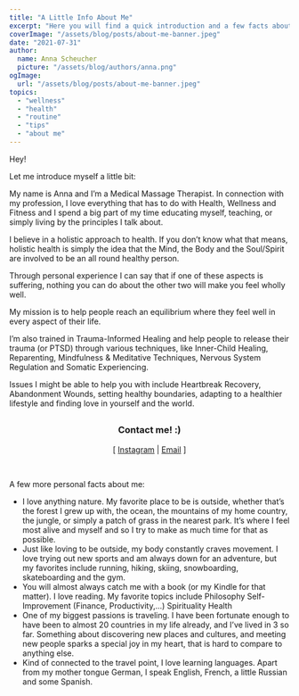 ```yaml
---
title: "A Little Info About Me"
excerpt: "Here you will find a quick introduction and a few facts about me :)"
coverImage: "/assets/blog/posts/about-me-banner.jpeg"
date: "2021-07-31"
author:
  name: Anna Scheucher
  picture: "/assets/blog/authors/anna.png"
ogImage:
  url: "/assets/blog/posts/about-me-banner.jpeg"
topics:
  - "wellness"
  - "health"
  - "routine"
  - "tips"
  - "about me"
---
```


<p class="text-left font-serif">Hey!

Let me introduce myself a little bit:

My name is Anna and I’m a Medical Massage Therapist. In connection with my profession, I love everything that has to do with Health, Wellness and Fitness and I spend a big part of my time educating myself, teaching, or simply living by the principles I talk about.

I believe in a holistic approach to health. If you don’t know what that means, holistic health is simply the idea that the Mind, the Body and the Soul/Spirit are involved to be an all round healthy person.

Through personal experience I can say that if one of these aspects is suffering, nothing you can do about the other two will make you feel wholly well.

My mission is to help people reach an equilibrium where they feel well in every aspect of their life.

I’m also trained in Trauma-Informed Healing and help people to release their trauma (or PTSD) through various techniques, like Inner-Child Healing, Reparenting, Mindfulness & Meditative Techniques, Nervous System Regulation and Somatic Experiencing.

Issues I might be able to help you with include Heartbreak Recovery, Abandonment Wounds, setting healthy boundaries, adapting to a healthier lifestyle and finding love in yourself and the world.

</p>

##

<h3 class="font-serif" align="center">Contact me! :)</h3>
<p class="font-serif" align="center">
  [
  <a class="text-gray-700  font-bold hover:underline hover:text-blue-500 duration-200 transition-colors" href="https://www.instagram.com/auroradelsol_/" target="_blank" rel="noreferrer">Instagram</a>
  |
  <a class="text-gray-700  font-bold hover:underline hover:text-blue-500 duration-200 transition-colors" href="mailto:ascheucher.healing@gmail.com" target="_blank" rel="noreferrer">Email</a>
  ]
  
</p>
<br/>

<p class="text-left font-serif">A few more personal facts about me:

<ul class="list-disc">
  <li>I love anything nature. My favorite place to be is outside, whether that’s the forest I grew up with, the ocean, the mountains of my home country, the jungle, or simply a patch of grass in the nearest park. It’s where I feel most alive and myself and so I try to make as much time for that as possible. </li>

<li>Just like loving to be outside, my body constantly craves movement. I love trying out new sports and am always down for an adventure, but my favorites include running, hiking, skiing, snowboarding, skateboarding and the gym. </li>

<li>You will almost always catch me with a book (or my Kindle for that matter). I love reading. My favorite topics include
Philosophy 
Self-Improvement (Finance, Productivity,...)
Spirituality
Health </li>

<li>One of my biggest passions is traveling. I have been fortunate enough to have been to almost 20 countries in my life already, and I’ve lived in 3 so far. Something about discovering new places and cultures, and meeting new people sparks a special joy in my heart, that is hard to compare to anything else. </li>

<li>Kind of connected to the travel point, I love learning languages. Apart from my mother tongue German, I speak English, French, a little Russian and some Spanish. </li>
</ul>

##

<p class="text-left font-serif"></p>

